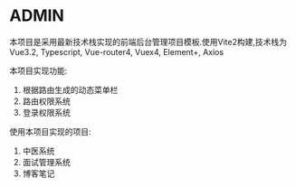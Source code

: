 # ADMIN
本项目是采用最新技术栈实现的前端后台管理项目模板.使用Vite2构建,技术栈为Vue3.2, Typescript, Vue-router4, Vuex4, Element+, Axios

本项目实现功能:
1. 根据路由生成的动态菜单栏
2. 路由权限系统
3. 登录权限系统

使用本项目实现的项目:
1. 中医系统
2. 面试管理系统
3. 博客笔记
